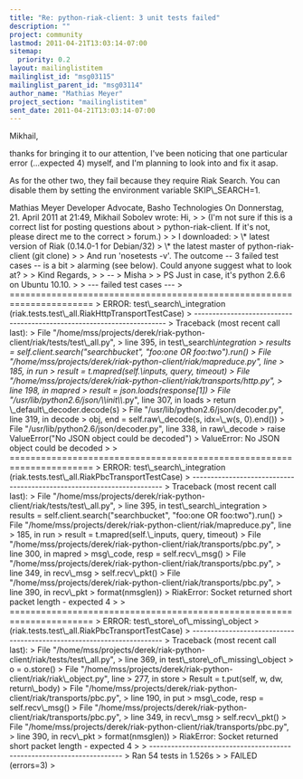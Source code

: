 ```yaml
---
title: "Re: python-riak-client: 3 unit tests failed"
description: ""
project: community
lastmod: 2011-04-21T13:03:14-07:00
sitemap:
  priority: 0.2
layout: mailinglistitem
mailinglist_id: "msg03115"
mailinglist_parent_id: "msg03114"
author_name: "Mathias Meyer"
project_section: "mailinglistitem"
sent_date: 2011-04-21T13:03:14-07:00
---
```



Mikhail,

thanks for bringing it to our attention, I've been noticing that one particular 
error (...expected 4) myself, and I'm planning to look into and fix it asap.

As for the other two, they fail because they require Riak Search. You can 
disable them by setting the environment variable SKIP\\_SEARCH=1.

Mathias Meyer
Developer Advocate, Basho Technologies
On Donnerstag, 21. April 2011 at 21:49, Mikhail Sobolev wrote:
Hi,
&gt; 
&gt; (I'm not sure if this is a correct list for posting questions about
&gt; python-riak-client. If it's not, please direct me to the correct
&gt; forum.)
&gt; 
&gt; I downloaded:
&gt; \\* latest version of Riak (0.14.0-1 for Debian/32)
&gt; \\* the latest master of python-riak-client (git clone)
&gt; 
&gt; And run 'nosetests -v'. The outcome -- 3 failed test cases -- is a bit
&gt; alarming (see below). Could anyone suggest what to look at?
&gt; 
&gt; Kind Regards,
&gt; 
&gt; --
&gt; Misha
&gt; 
&gt; PS Just in case, it's python 2.6.6 on Ubuntu 10.10.
&gt; 
&gt; --- failed test cases ---
&gt; ======================================================================
&gt; ERROR: test\\_search\\_integration (riak.tests.test\\_all.RiakHttpTransportTestCase)
&gt; ----------------------------------------------------------------------
&gt; Traceback (most recent call last):
&gt; File "/home/mss/projects/derek/riak-python-client/riak/tests/test\\_all.py", 
&gt; line 395, in test\\_search\\_integration
&gt; results = self.client.search("searchbucket", "foo:one OR foo:two").run()
&gt; File "/home/mss/projects/derek/riak-python-client/riak/mapreduce.py", line 
&gt; 185, in run
&gt; result = t.mapred(self.\\_inputs, query, timeout)
&gt; File "/home/mss/projects/derek/riak-python-client/riak/transports/http.py", 
&gt; line 198, in mapred
&gt; result = json.loads(response[1])
&gt; File "/usr/lib/python2.6/json/\\_\\_init\\_\\_.py", line 307, in loads
&gt; return \\_default\\_decoder.decode(s)
&gt; File "/usr/lib/python2.6/json/decoder.py", line 319, in decode
&gt; obj, end = self.raw\\_decode(s, idx=\\_w(s, 0).end())
&gt; File "/usr/lib/python2.6/json/decoder.py", line 338, in raw\\_decode
&gt; raise ValueError("No JSON object could be decoded")
&gt; ValueError: No JSON object could be decoded
&gt; 
&gt; ======================================================================
&gt; ERROR: test\\_search\\_integration (riak.tests.test\\_all.RiakPbcTransportTestCase)
&gt; ----------------------------------------------------------------------
&gt; Traceback (most recent call last):
&gt; File "/home/mss/projects/derek/riak-python-client/riak/tests/test\\_all.py", 
&gt; line 395, in test\\_search\\_integration
&gt; results = self.client.search("searchbucket", "foo:one OR foo:two").run()
&gt; File "/home/mss/projects/derek/riak-python-client/riak/mapreduce.py", line 
&gt; 185, in run
&gt; result = t.mapred(self.\\_inputs, query, timeout)
&gt; File "/home/mss/projects/derek/riak-python-client/riak/transports/pbc.py", 
&gt; line 300, in mapred
&gt; msg\\_code, resp = self.recv\\_msg()
&gt; File "/home/mss/projects/derek/riak-python-client/riak/transports/pbc.py", 
&gt; line 349, in recv\\_msg
&gt; self.recv\\_pkt()
&gt; File "/home/mss/projects/derek/riak-python-client/riak/transports/pbc.py", 
&gt; line 390, in recv\\_pkt
&gt; format(nmsglen))
&gt; RiakError: Socket returned short packet length - expected 4
&gt; 
&gt; ======================================================================
&gt; ERROR: test\\_store\\_of\\_missing\\_object 
&gt; (riak.tests.test\\_all.RiakPbcTransportTestCase)
&gt; ----------------------------------------------------------------------
&gt; Traceback (most recent call last):
&gt; File "/home/mss/projects/derek/riak-python-client/riak/tests/test\\_all.py", 
&gt; line 369, in test\\_store\\_of\\_missing\\_object
&gt; o = o.store()
&gt; File "/home/mss/projects/derek/riak-python-client/riak/riak\\_object.py", line 
&gt; 277, in store
&gt; Result = t.put(self, w, dw, return\\_body)
&gt; File "/home/mss/projects/derek/riak-python-client/riak/transports/pbc.py", 
&gt; line 190, in put
&gt; msg\\_code, resp = self.recv\\_msg()
&gt; File "/home/mss/projects/derek/riak-python-client/riak/transports/pbc.py", 
&gt; line 349, in recv\\_msg
&gt; self.recv\\_pkt()
&gt; File "/home/mss/projects/derek/riak-python-client/riak/transports/pbc.py", 
&gt; line 390, in recv\\_pkt
&gt; format(nmsglen))
&gt; RiakError: Socket returned short packet length - expected 4
&gt; 
&gt; ----------------------------------------------------------------------
&gt; Ran 54 tests in 1.526s
&gt; 
&gt; FAILED (errors=3)
&gt; 
 
